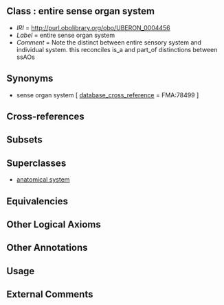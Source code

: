 
## Class : entire sense organ system

 * *IRI* = http://purl.obolibrary.org/obo/UBERON_0004456
 * *Label* = entire sense organ system
 * *Comment* = Note the distinct between entire sensory system and individual system. this reconciles is_a and part_of distinctions between ssAOs

## Synonyms

 * sense organ system [ [database_cross_reference](../../ef/oboInOwl#hasDbXref.md) = FMA:78499 ]

## Cross-references


## Subsets


## Superclasses

 * [anatomical system](../../UBERON/67/UBERON_0000467.md)

## Equivalencies


## Other Logical Axioms


## Other Annotations


## Usage


## External Comments

